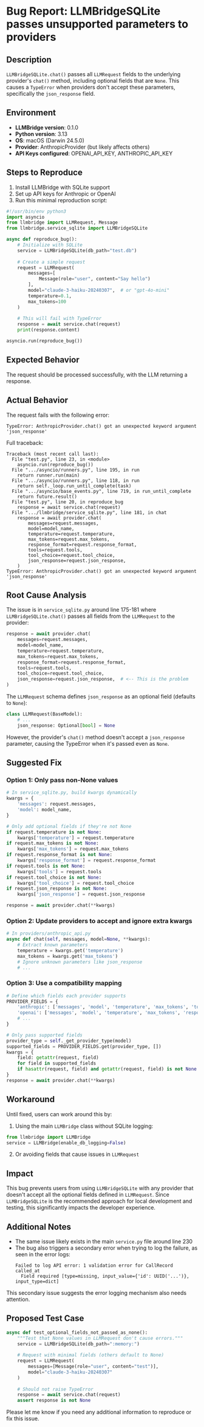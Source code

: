 # Bug Report: LLMBridgeSQLite passes unsupported parameters to providers

## Description

`LLMBridgeSQLite.chat()` passes all `LLMRequest` fields to the underlying provider's `chat()` method, including optional fields that are `None`. This causes a `TypeError` when providers don't accept these parameters, specifically the `json_response` field.

## Environment

- **LLMBridge version**: 0.1.0
- **Python version**: 3.13
- **OS**: macOS (Darwin 24.5.0)
- **Provider**: AnthropicProvider (but likely affects others)
- **API Keys configured**: OPENAI_API_KEY, ANTHROPIC_API_KEY

## Steps to Reproduce

1. Install LLMBridge with SQLite support
2. Set up API keys for Anthropic or OpenAI
3. Run this minimal reproduction script:

```python
#!/usr/bin/env python3
import asyncio
from llmbridge import LLMRequest, Message
from llmbridge.service_sqlite import LLMBridgeSQLite

async def reproduce_bug():
    # Initialize with SQLite
    service = LLMBridgeSQLite(db_path="test.db")
    
    # Create a simple request
    request = LLMRequest(
        messages=[
            Message(role="user", content="Say hello")
        ],
        model="claude-3-haiku-20240307",  # or "gpt-4o-mini"
        temperature=0.1,
        max_tokens=100
    )
    
    # This will fail with TypeError
    response = await service.chat(request)
    print(response.content)

asyncio.run(reproduce_bug())
```

## Expected Behavior

The request should be processed successfully, with the LLM returning a response.

## Actual Behavior

The request fails with the following error:

```
TypeError: AnthropicProvider.chat() got an unexpected keyword argument 'json_response'
```

Full traceback:
```
Traceback (most recent call last):
  File "test.py", line 23, in <module>
    asyncio.run(reproduce_bug())
  File ".../asyncio/runners.py", line 195, in run
    return runner.run(main)
  File ".../asyncio/runners.py", line 118, in run
    return self._loop.run_until_complete(task)
  File ".../asyncio/base_events.py", line 719, in run_until_complete
    return future.result()
  File "test.py", line 20, in reproduce_bug
    response = await service.chat(request)
  File ".../llmbridge/service_sqlite.py", line 181, in chat
    response = await provider.chat(
        messages=request.messages,
        model=model_name,
        temperature=request.temperature,
        max_tokens=request.max_tokens,
        response_format=request.response_format,
        tools=request.tools,
        tool_choice=request.tool_choice,
        json_response=request.json_response,
    )
TypeError: AnthropicProvider.chat() got an unexpected keyword argument 'json_response'
```

## Root Cause Analysis

The issue is in `service_sqlite.py` around line 175-181 where `LLMBridgeSQLite.chat()` passes all fields from the `LLMRequest` to the provider:

```python
response = await provider.chat(
    messages=request.messages,
    model=model_name,
    temperature=request.temperature,
    max_tokens=request.max_tokens,
    response_format=request.response_format,
    tools=request.tools,
    tool_choice=request.tool_choice,
    json_response=request.json_response,  # <-- This is the problem
)
```

The `LLMRequest` schema defines `json_response` as an optional field (defaults to `None`):
```python
class LLMRequest(BaseModel):
    # ...
    json_response: Optional[bool] = None
```

However, the provider's `chat()` method doesn't accept a `json_response` parameter, causing the TypeError when it's passed even as `None`.

## Suggested Fix

### Option 1: Only pass non-None values

```python
# In service_sqlite.py, build kwargs dynamically
kwargs = {
    'messages': request.messages,
    'model': model_name,
}

# Only add optional fields if they're not None
if request.temperature is not None:
    kwargs['temperature'] = request.temperature
if request.max_tokens is not None:
    kwargs['max_tokens'] = request.max_tokens
if request.response_format is not None:
    kwargs['response_format'] = request.response_format
if request.tools is not None:
    kwargs['tools'] = request.tools
if request.tool_choice is not None:
    kwargs['tool_choice'] = request.tool_choice
if request.json_response is not None:
    kwargs['json_response'] = request.json_response

response = await provider.chat(**kwargs)
```

### Option 2: Update providers to accept and ignore extra kwargs

```python
# In providers/anthropic_api.py
async def chat(self, messages, model=None, **kwargs):
    # Extract known parameters
    temperature = kwargs.get('temperature')
    max_tokens = kwargs.get('max_tokens')
    # Ignore unknown parameters like json_response
    # ...
```

### Option 3: Use a compatibility mapping

```python
# Define which fields each provider supports
PROVIDER_FIELDS = {
    'anthropic': ['messages', 'model', 'temperature', 'max_tokens', 'tools', ...],
    'openai': ['messages', 'model', 'temperature', 'max_tokens', 'response_format', ...],
    # ...
}

# Only pass supported fields
provider_type = self._get_provider_type(model)
supported_fields = PROVIDER_FIELDS.get(provider_type, [])
kwargs = {
    field: getattr(request, field) 
    for field in supported_fields 
    if hasattr(request, field) and getattr(request, field) is not None
}
response = await provider.chat(**kwargs)
```

## Workaround

Until fixed, users can work around this by:

1. Using the main `LLMBridge` class without SQLite logging:
```python
from llmbridge import LLMBridge
service = LLMBridge(enable_db_logging=False)
```

2. Or avoiding fields that cause issues in `LLMRequest`

## Impact

This bug prevents users from using `LLMBridgeSQLite` with any provider that doesn't accept all the optional fields defined in `LLMRequest`. Since `LLMBridgeSQLite` is the recommended approach for local development and testing, this significantly impacts the developer experience.

## Additional Notes

- The same issue likely exists in the main `service.py` file around line 230
- The bug also triggers a secondary error when trying to log the failure, as seen in the error logs:
  ```
  Failed to log API error: 1 validation error for CallRecord
  called_at
    Field required [type=missing, input_value={'id': UUID('...')}, input_type=dict]
  ```

This secondary issue suggests the error logging mechanism also needs attention.

## Proposed Test Case

```python
async def test_optional_fields_not_passed_as_none():
    """Test that None values in LLMRequest don't cause errors."""
    service = LLMBridgeSQLite(db_path=":memory:")
    
    # Request with minimal fields (others default to None)
    request = LLMRequest(
        messages=[Message(role="user", content="test")],
        model="claude-3-haiku-20240307"
    )
    
    # Should not raise TypeError
    response = await service.chat(request)
    assert response is not None
```

Please let me know if you need any additional information to reproduce or fix this issue.